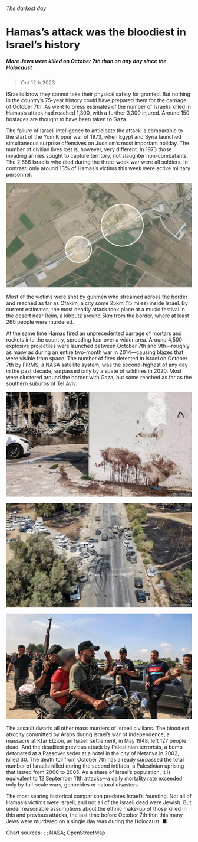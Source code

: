 ###### The darkest day

# Hamas’s attack was the bloodiest in Israel’s history 

##### More Jews were killed on October 7th than on any day since the Holocaust 

> Oct 12th 2023 



ISraelis know they cannot take their physical safety for granted. But nothing in the country’s 75-year history could have prepared them for the carnage of October 7th. As  went to press estimates of the number of Israelis killed in Hamas’s attack had reached 1,300, with a further 3,300 injured. Around 150 hostages are thought to have been taken to Gaza.

The failure of Israeli intelligence to anticipate the attack is comparable to the start of the Yom Kippur war of 1973, when Egypt and Syria launched simultaneous surprise offensives on Judaism’s most important holiday. The number of civilian lives lost is, however, very different. In 1973 those invading armies sought to capture territory, not slaughter non-combatants. The 2,656 Israelis who died during the three-week war were all soldiers. In contrast, only around 13% of Hamas’s victims this week were active military personnel.

![image](images/20231014_FBD002.jpg) 


Most of the victims were shot by gunmen who streamed across the border and reached as far as Ofakim, a city some 25km (15 miles) inside Israel. By current estimates, the most deadly attack took place at a music festival in the desert near Reim, a kibbutz around 5km from the border, where at least 260 people were murdered.



At the same time Hamas fired an unprecedented barrage of mortars and rockets into the country, spreading fear over a wider area. Around 4,500 explosive projectiles were launched between October 7th and 9th—roughly as many as during an entire two-month war in 2014—causing blazes that were visible from space. The number of fires detected in Israel on October 7th by FIRMS, a NASA satellite system, was the second-highest of any day in the past decade, surpassed only by a spate of wildfires in 2020. Most were clustered around the border with Gaza, but some reached as far as the southern suburbs of Tel Aviv.

![image](images/20231014_FBP503.jpg) 


![image](images/20231014_FBP504.jpg) 


![image](images/20231014_FBP501.jpg) 


The assault dwarfs all other mass murders of Israeli civilians. The bloodiest atrocity committed by Arabs during Israel’s war of independence, a massacre at Kfar Etzion, an Israeli settlement, in May 1948, left 127 people dead. And the deadliest previous attack by Palestinian terrorists, a bomb detonated at a Passover seder at a hotel in the city of Netanya in 2002, killed 30. The death toll from October 7th has already surpassed the total number of Israelis killed during the second intifada, a Palestinian uprising that lasted from 2000 to 2005. As a share of Israel’s population, it is equivalent to 12 September 11th attacks—a daily mortality rate exceeded only by full-scale wars, genocides or natural disasters.

The most searing historical comparison predates Israel’s founding. Not all of Hamas’s victims were Israeli, and not all of the Israeli dead were Jewish. But under reasonable assumptions about the ethnic make-up of those killed in this and previous attacks, the last time before October 7th that this many Jews were murdered on a single day was during the Holocaust. ■

Chart sources: ; ; NASA; OpenStreetMap

